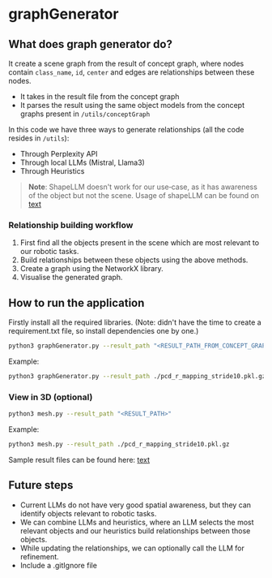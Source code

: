 # graphGenerator

## What does graph generator do?

It create a scene graph from the result of concept graph, where nodes contain `class_name`, `id`, `center` and edges are relationships between these nodes.

* It takes in the result file from the concept graph
* It parses the result using the same object models from the concept graphs present in `/utils/conceptGraph`

In this code we have three ways to generate relationships (all the code resides in `/utils`):

- Through Perplexity API
- Through local LLMs (Mistral, Llama3)
- Through Heuristics

> **Note**: ShapeLLM doesn't work for our use‑case, as it has awareness of the object but not the scene. Usage of shapeLLM can be found on [text](https://huggingface.co/qizekun/ShapeLLM_7B_gapartnet_v1.0)

### Relationship building workflow

1. First find all the objects present in the scene which are most relevant to our robotic tasks.  
2. Build relationships between these objects using the above methods.  
3. Create a graph using the NetworkX library.  
4. Visualise the generated graph.

## How to run the application

Firstly install all the required libraries. (Note: didn't have the time to create a requirement.txt file, so install dependencies one by one.)

```bash
python3 graphGenerator.py --result_path "<RESULT_PATH_FROM_CONCEPT_GRAPHS>"
```

Example:

```bash
python3 graphGenerator.py --result_path ./pcd_r_mapping_stride10.pkl.gz
```

### View in 3D (optional)

```bash
python3 mesh.py --result_path "<RESULT_PATH>"
```

Example:

```bash
python3 mesh.py --result_path ./pcd_r_mapping_stride10.pkl.gz
```

Sample result files can be found here: [text](https://drive.google.com/drive/folders/1pPe23aHm4aEgwe-HOQJHRvp-Z8Olq5ia?usp=sharing)

## Future steps

* Current LLMs do not have very good spatial awareness, but they can identify objects relevant to robotic tasks.
* We can combine LLMs and heuristics, where an LLM selects the most relevant objects and our heuristics build relationships between those objects.
* While updating the relationships, we can optionally call the LLM for refinement.
* Include a .gitIgnore file
